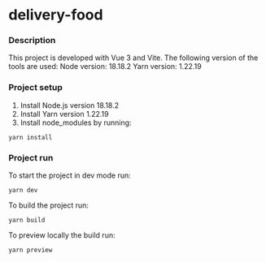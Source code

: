 # delivery-food

### Description

This project is developed with Vue 3 and Vite.
The following version of the tools are used:
Node version: 18.18.2
Yarn version: 1.22.19

### Project setup

1. Install Node.js version 18.18.2
2. Install Yarn version 1.22.19
3. Install node_modules by running:

```
yarn install
```

### Project run

To start the project in dev mode run:

```
yarn dev
```

To build the project run:

```
yarn build
```

To preview locally the build run:

```
yarn preview
```
